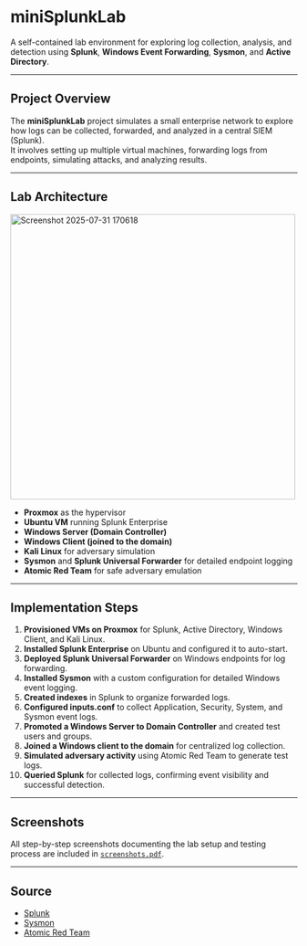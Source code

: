 # miniSplunkLab

A self-contained lab environment for exploring log collection, analysis, and detection using **Splunk**, **Windows Event Forwarding**, **Sysmon**, and **Active Directory**.

---

## Project Overview

The **miniSplunkLab** project simulates a small enterprise network to explore how logs can be collected, forwarded, and analyzed in a central SIEM (Splunk).  
It involves setting up multiple virtual machines, forwarding logs from endpoints, simulating attacks, and analyzing results.

---

## Lab Architecture

<img width="500" alt="Screenshot 2025-07-31 170618" src="https://github.com/user-attachments/assets/8b0809dc-9b71-4bf1-84f7-03122568641b" />


- **Proxmox** as the hypervisor
- **Ubuntu VM** running Splunk Enterprise
- **Windows Server (Domain Controller)**
- **Windows Client (joined to the domain)**
- **Kali Linux** for adversary simulation
- **Sysmon** and **Splunk Universal Forwarder** for detailed endpoint logging
- **Atomic Red Team** for safe adversary emulation

---

## Implementation Steps

1. **Provisioned VMs on Proxmox** for Splunk, Active Directory, Windows Client, and Kali Linux.  
2. **Installed Splunk Enterprise** on Ubuntu and configured it to auto-start.  
3. **Deployed Splunk Universal Forwarder** on Windows endpoints for log forwarding.  
4. **Installed Sysmon** with a custom configuration for detailed Windows event logging.  
5. **Created indexes** in Splunk to organize forwarded logs.  
6. **Configured inputs.conf** to collect Application, Security, System, and Sysmon event logs.  
7. **Promoted a Windows Server to Domain Controller** and created test users and groups.  
8. **Joined a Windows client to the domain** for centralized log collection.  
9. **Simulated adversary activity** using Atomic Red Team to generate test logs.  
10. **Queried Splunk** for collected logs, confirming event visibility and successful detection.

---

## Screenshots

All step-by-step screenshots documenting the lab setup and testing process are included in [`screenshots.pdf`](./screenshots.pdf).  

---

## Source

- [Splunk](https://www.splunk.com/)
- [Sysmon](https://learn.microsoft.com/en-us/sysinternals/downloads/sysmon)
- [Atomic Red Team](https://github.com/redcanaryco/atomic-red-team)
